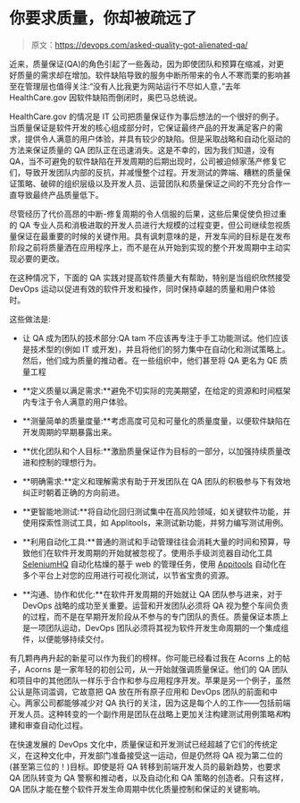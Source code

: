 # 你要求质量，你却被疏远了

> 原文：<https://devops.com/asked-quality-got-alienated-qa/>

近来，质量保证(QA)的角色引起了一些轰动，因为即使团队和预算在缩减，对更好质量的需求却在增加。软件缺陷导致的服务中断所带来的令人不寒而栗的影响甚至在管理层也值得关注:“没有人比我更为网站运行不尽如人意，”去年 HealthCare.gov 因软件缺陷而倒闭时，奥巴马总统说。

HealthCare.gov 的情况是 IT 公司把质量保证作为事后想法的一个很好的例子。当质量保证是软件开发的核心组成部分时，它保证最终产品的开发满足客户的需求，提供令人满意的用户体验，并具有较少的缺陷。但是采取战略和自动化驱动的方法来保证质量的 QA 团队正在迅速消失。这是不幸的，因为我们知道，没有 QA，当不可避免的软件缺陷在开发周期的后期出现时，公司被迫倾家荡产修复它们，导致开发团队内部的反抗，并减慢整个过程。开发测试的弊端、糟糕的质量保证策略、破碎的组织层级以及开发人员、运营团队和质量保证之间的不充分合作一直导致最终产品质量低下。

尽管经历了代价高昂的中断-修复周期的令人信服的后果，这些后果促使负担过重的 QA 专业人员和消极进取的开发人员进行大规模的过程变更，但公司继续忽视质量保证在最重要的时候的关键作用。具有讽刺意味的是，开发车间的目标是在发布阶段之前将质量洒在应用程序上，而不是在从开始到实现的整个开发周期中主动实现必要的更改。

在这种情况下，下面的 QA 实践对提高软件质量大有帮助，特别是当组织欣然接受 DevOps 运动以促进有效的软件开发和操作，同时保持卓越的质量和用户体验时。

这些做法是:

*   让 QA 成为团队的技术部分:QA tam 不应该再专注于手工功能测试。他们应该是技术型的(例如 IT 或开发)，并且将他们的努力集中在自动化和测试策略上。然后，他们成为质量的推动者。在一些组织中，他们甚至将 QA 更名为 QE 质量工程

*   **定义质量以满足需求:**避免不切实际的完美期望，在给定的资源和时间框架内专注于令人满意的用户体验。

*   **测量简单的质量度量:**考虑高度可见和可量化的质量度量，以便软件缺陷在开发周期的早期暴露出来。

*   **优化团队和个人目标:**激励质量保证作为目标的一部分，以加强持续质量改进和控制的理想行为。

*   **明确需求:**定义和理解需求有助于开发团队在 QA 团队的积极参与下有效地纠正时朝着正确的方向前进。

*   **更智能地测试:**将自动化回归测试集中在高风险领域，如关键软件功能，并使用探索性测试工具，如 Applitools，来测试新功能，并努力编写测试用例。

*   **利用自动化工具:**普通的测试和手动管理往往会消耗大量的时间和预算，导致他们在软件开发周期的开始就被忽视了。使用杀手级浏览器自动化工具 [SeleniumHQ](http://www.seleniumhq.org/) 自动化枯燥的基于 web 的管理任务，使用 [Appitools](http://applitools.com/) 自动化在多个平台上对您的应用进行可视化测试，以节省宝贵的资源。

*   **沟通、协作和优化:**在软件开发周期的开始就让 QA 团队参与进来，对于 DevOps 战略的成功至关重要。运营和开发团队必须将 QA 视为整个车间负责的过程，而不是在早期开发阶段从不参与的专门团队的责任。质量保证本质上是一项团队运动，DevOps 团队必须将其视为软件开发生命周期的一个集成组件，以便能够持续交付。

有几颗冉冉升起的新星可以作为我们的榜样。你可能已经看过我在 Acorns 上的帖子，Acorns 是一家年轻的初创公司，从一开始就强调质量保证。他们的 QA 团队和项目中的其他团队一样乐于合作和参与应用程序开发。苹果是另一个例子，虽然公认是陈词滥调，它故意把 QA 放在所有原子应用和 DevOps 团队的前面和中心。两家公司都能够减少对 QA 执行的关注，因为这是每个人的工作——包括前端开发人员。这种转变的一个副作用是团队在战略上更加关注构建测试用例策略*和*构建和审查自动化过程。

在快速发展的 DevOps 文化中，质量保证和开发测试已经超越了它们的传统定义，在这种文化中，开发部门准备接受这一运动，但是仍然将 QA 视为第二位的(甚至第三位的！)目标。即使是将 QA 转移到前端开发人员的最新趋势，也要求 QA 团队转变为 QA 警察和推动者，以及自动化和 QA 策略的创造者。只有这样，QA 团队才能在整个软件开发生命周期中优化质量控制和保证的关键影响。